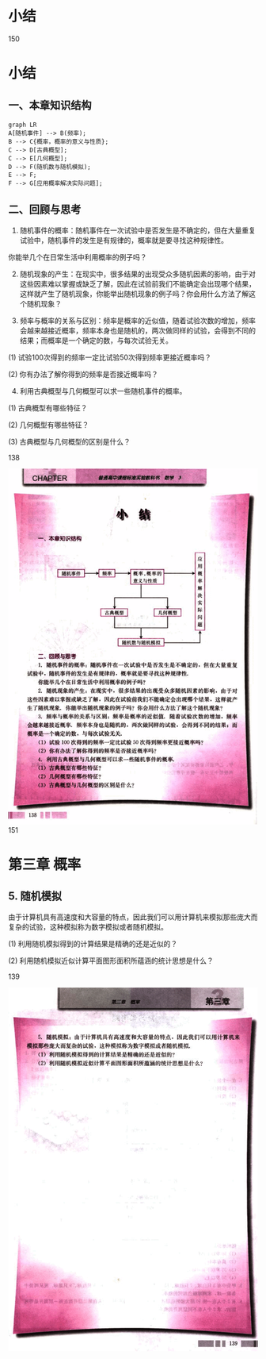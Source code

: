 # 小结

150

# 小结

## 一、本章知识结构

```mermaid
graph LR
A[随机事件] --> B(频率);
B --> C{概率，概率的意义与性质};
C --> D[古典概型];
C --> E[几何概型];
D --> F(随机数与随机模拟);
E --> F;
F --> G[应用概率解决实际问题];
```

## 二、回顾与思考

1. 随机事件的概率：随机事件在一次试验中是否发生是不确定的，但在大量重复试验中，随机事件的发生是有规律的，概率就是要寻找这种规律性。

你能举几个在日常生活中利用概率的例子吗？

2. 随机现象的产生：在现实中，很多结果的出现受众多随机因素的影响，由于对这些因素难以掌握或缺乏了解，因此在试验前我们不能确定会出现哪个结果，这样就产生了随机现象，你能举出随机现象的例子吗？你会用什么方法了解这个随机现象？

3. 频率与概率的关系与区别：频率是概率的近似值，随着试验次数的增加，频率会越来越接近概率，频率本身也是随机的，两次做同样的试验，会得到不同的结果；而概率是一个确定的数，与每次试验无关。

(1) 试验100次得到的频率一定比试验50次得到频率更接近概率吗？

(2) 你有办法了解你得到的频率是否接近概率吗？

4. 利用古典概型与几何概型可以求一些随机事件的概率。

(1) 古典概型有哪些特征？

(2) 几何概型有哪些特征？

(3) 古典概型与几何概型的区别是什么？

138

![150](../../book/人教版高中数学A版必修3/人教版高中数学A版必修3_150.png)
151

# 第三章 概率

## 5. 随机模拟

由于计算机具有高速度和大容量的特点，因此我们可以用计算机来模拟那些庞大而复杂的试验，这种模拟称为数字模拟或者随机模拟。

(1) 利用随机模拟得到的计算结果是精确的还是近似的？

(2) 利用随机模拟近似计算平面图形面积所蕴涵的统计思想是什么？

139

![151](../../book/人教版高中数学A版必修3/人教版高中数学A版必修3_151.png)
